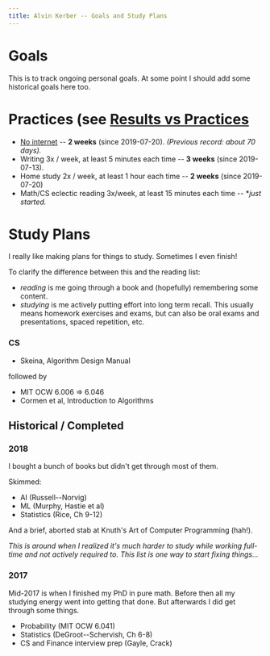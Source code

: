 ```yaml
---
title: Alvin Kerber -- Goals and Study Plans
---
```


# Goals

This is to track ongoing personal goals. At some point I should add some
historical goals here too.

# Practices (see [Results vs Practices](2019/08/03/results-vs-practices.html)

- [No internet](2019/07/22/no-internet.html) -- **2 weeks** (since 2019-07-20).
  *(Previous record: about 70 days).*
- Writing 3x / week, at least 5 minutes each time -- **3 weeks** (since
  2019-07-13).
- Home study 2x / week, at least 1 hour each time -- **2 weeks** (since
  2019-07-20)
- Math/CS eclectic reading 3x/week, at least 15 minutes each time -- **just
  started.*

# Study Plans

I really like making plans for things to study. Sometimes I even finish!

To clarify the difference between this and the reading list:
- *reading* is me going through a book and (hopefully) remembering some
  content.
- *studying* is me actively putting effort into long term recall. This usually
  means homework exercises and exams, but can also be oral exams and presentations, spaced repetition, etc.

### CS
- Skeina, Algorithm Design Manual

followed by

- MIT OCW 6.006 => 6.046
- Cormen et al, Introduction to Algorithms

## Historical / Completed

### 2018

I bought a bunch of books but didn't get through most of them.

Skimmed:
- AI (Russell--Norvig)
- ML (Murphy, Hastie et al)
- Statistics (Rice, Ch 9-12)

And a brief, aborted stab at Knuth's Art of Computer Programming (hah!).

*This is around when I realized it's much harder to study while
working full-time and not actively required to. This list is one way to
start fixing things...*

### 2017

Mid-2017 is when I finished my PhD in pure math. Before then all my studying
energy went into getting that done. But afterwards I did get through some things.

- Probability (MIT OCW 6.041)
- Statistics (DeGroot--Schervish, Ch 6-8)
- CS and Finance interview prep (Gayle, Crack)
